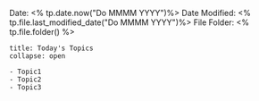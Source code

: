 Date: <% tp.date.now("Do MMMM YYYY")%>
Date Modified: <% tp.file.last_modified_date("Do MMMM YYYY")%>
File Folder: <% tp.file.folder() %>

```ad-abstract
title: Today's Topics
collapse: open

- Topic1
- Topic2
- Topic3

```


